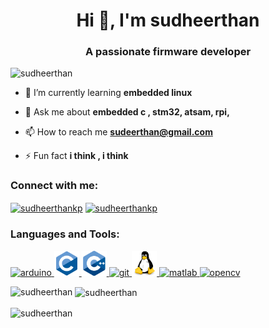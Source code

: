 <h1 align="center">Hi 👋, I'm sudheerthan</h1>
<h3 align="center">A passionate firmware developer</h3>

<p align="left"> <img src="https://komarev.com/ghpvc/?username=sudheerthan&label=Profile%20views&color=0e75b6&style=flat" alt="sudheerthan" /> </p>

<!-- <p align="left"> <a href="https://github.com/ryo-ma/github-profile-trophy"><img src="https://github-profile-trophy.vercel.app/?username=sudheerthan" alt="sudheerthan" /></a> </p> -->

- 🌱 I’m currently learning **embedded linux**

- 💬 Ask me about **embedded c , stm32, atsam, rpi,**

- 📫 How to reach me **sudeerthan@gmail.com**

- ⚡ Fun fact **i think , i think**

<h3 align="left">Connect with me:</h3>
<p align="left">
<a href="https://linkedin.com/in/sudheerthankp" target="blank"><img align="center" src="https://raw.githubusercontent.com/rahuldkjain/github-profile-readme-generator/master/src/images/icons/Social/linked-in-alt.svg" alt="sudheerthankp" height="30" width="40" /></a>
<a href="https://codesandbox.com/sudheerthankp" target="blank"><img align="center" src="https://raw.githubusercontent.com/rahuldkjain/github-profile-readme-generator/master/src/images/icons/Social/codesandbox.svg" alt="sudheerthankp" height="30" width="40" /></a>
</p>

<h3 align="left">Languages and Tools:</h3>
<p align="left"> <a href="https://www.arduino.cc/" target="_blank" rel="noreferrer"> <img src="https://cdn.worldvectorlogo.com/logos/arduino-1.svg" alt="arduino" width="40" height="40"/> </a> <a href="https://www.cprogramming.com/" target="_blank" rel="noreferrer"> <img src="https://raw.githubusercontent.com/devicons/devicon/master/icons/c/c-original.svg" alt="c" width="40" height="40"/> </a> <a href="https://www.w3schools.com/cpp/" target="_blank" rel="noreferrer"> <img src="https://raw.githubusercontent.com/devicons/devicon/master/icons/cplusplus/cplusplus-original.svg" alt="cplusplus" width="40" height="40"/> </a> <a href="https://git-scm.com/" target="_blank" rel="noreferrer"> <img src="https://www.vectorlogo.zone/logos/git-scm/git-scm-icon.svg" alt="git" width="40" height="40"/> </a> <a href="https://www.linux.org/" target="_blank" rel="noreferrer"> <img src="https://raw.githubusercontent.com/devicons/devicon/master/icons/linux/linux-original.svg" alt="linux" width="40" height="40"/> </a> <a href="https://www.mathworks.com/" target="_blank" rel="noreferrer"> <img src="https://upload.wikimedia.org/wikipedia/commons/2/21/Matlab_Logo.png" alt="matlab" width="40" height="40"/> </a> <a href="https://opencv.org/" target="_blank" rel="noreferrer"> <img src="https://www.vectorlogo.zone/logos/opencv/opencv-icon.svg" alt="opencv" width="40" height="40"/> </a> </p>

<p><img align="left" src="https://github-readme-stats.vercel.app/api/top-langs?username=sudheerthan&show_icons=true&locale=en&layout=compact" alt="sudheerthan" /></p>

<p>&nbsp;<img align="center" src="https://github-readme-stats.vercel.app/api?username=sudheerthan&show_icons=true&locale=en" alt="sudheerthan" /></p>

<p><img align="center" src="https://github-readme-streak-stats.herokuapp.com/?user=sudheerthan&" alt="sudheerthan" /></p>
